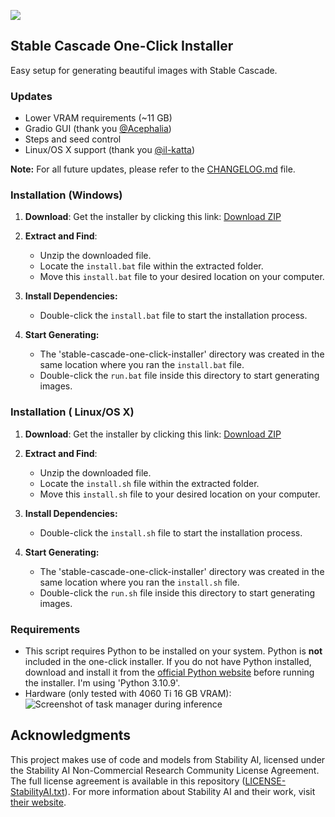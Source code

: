 ![](https://github.com/EtienneDosSantos/stable-cascade-one-click-installer/blob/main/assets/stable-cascade-one-click-installer_background.png)

## Stable Cascade One-Click Installer

Easy setup for generating beautiful images with Stable Cascade.

### Updates
- Lower VRAM requirements (~11 GB)
- Gradio GUI (thank you [@Acephalia](https://github.com/Acephalia))
- Steps and seed control
- Linux/OS X support (thank you [@il-katta](https://github.com/il-katta))

**Note:** For all future updates, please refer to the [CHANGELOG.md](https://github.com/EtienneDosSantos/stable-cascade-one-click-installer/blob/main/CHANGELOG.md) file.

### Installation (Windows)

1. **Download**: Get the installer by clicking this link: [Download ZIP](https://github.com/EtienneDosSantos/SC-oci-install.bat-downloader/archive/refs/heads/main.zip)

2. **Extract and Find**: 
   * Unzip the downloaded file.
   * Locate the `install.bat` file within the extracted folder.
   * Move this `install.bat` file to your desired location on your computer.  

3. **Install Dependencies:**
   * Double-click the `install.bat` file to start the installation process.

4. **Start Generating:**
   * The 'stable-cascade-one-click-installer' directory was created in the same location where you ran the `install.bat` file. 
   * Double-click the `run.bat` file inside this directory to start generating images. 

### Installation ( Linux/OS X)

1. **Download**: Get the installer by clicking this link: [Download ZIP](https://github.com/EtienneDosSantos/SC-oci-install.sh-downloader/archive/refs/heads/main.zip)

2. **Extract and Find**: 
   * Unzip the downloaded file.
   * Locate the `install.sh` file within the extracted folder.
   * Move this `install.sh` file to your desired location on your computer.  

3. **Install Dependencies:**
   * Double-click the `install.sh` file to start the installation process.

4. **Start Generating:**
   * The 'stable-cascade-one-click-installer' directory was created in the same location where you ran the `install.sh` file. 
   * Double-click the `run.sh` file inside this directory to start generating images.


### Requirements

- This script requires Python to be installed on your system. Python is **not** included in the one-click installer. If you do not have Python installed, download and install it from the [official Python website](https://www.python.org/downloads/) before running the installer. I'm using 'Python 3.10.9'.
- Hardware (only tested with 4060 Ti 16 GB VRAM): ![Screenshot of task manager during inference](https://raw.githubusercontent.com/EtienneDosSantos/stable-cascade-one-click-installer/main/hardware_requirements.jpg)

## Acknowledgments

This project makes use of code and models from Stability AI, licensed under the Stability AI Non-Commercial Research Community License Agreement. The full license agreement is available in this repository ([LICENSE-StabilityAI.txt](./LICENSE-StabilityAI.txt)). For more information about Stability AI and their work, visit [their website](https://stability.ai/).
